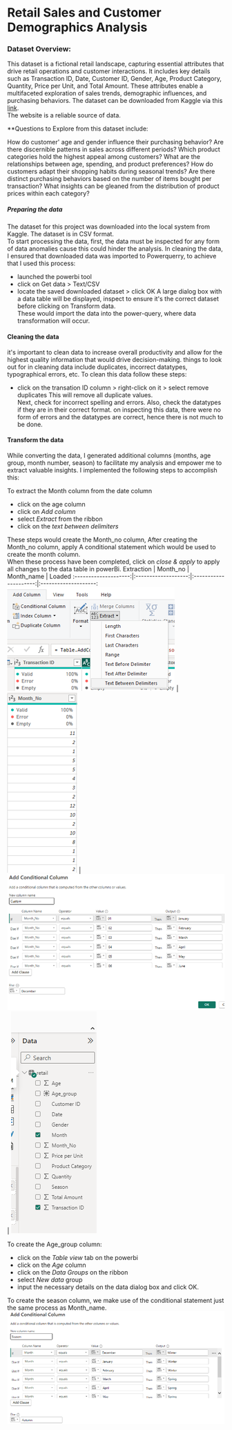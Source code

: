 # Retail Sales and Customer Demographics Analysis

### Dataset Overview:

This dataset is a fictional retail landscape, capturing essential attributes that drive retail operations and customer interactions. 
It includes key details such as Transaction ID, Date, Customer ID, Gender, Age, Product Category, Quantity, Price per Unit, and Total Amount. 
These attributes enable a multifaceted exploration of sales trends, demographic influences, and purchasing behaviors.
The dataset can be downloaded from Kaggle via this [link](https://www.kaggle.com/datasets/mohammadtalib786/retail-sales-dataset/data).<br> The website is a reliable source of data.

**Questions to Explore from this dataset include:

How do customer' age and gender influence their purchasing behavior?
Are there discernible patterns in sales across different periods?
Which product categories hold the highest appeal among customers?
What are the relationships between age, spending, and product preferences?
How do customers adapt their shopping habits during seasonal trends?
Are there distinct purchasing behaviors based on the number of items bought per transaction?
What insights can be gleaned from the distribution of product prices within each category?

##### Preparing the data

The dataset for this project was downloaded into the local system from Kaggle. The dataset is in CSV format.<br>
To start processing the data, first, the data must be inspected for any form of data anomalies cause this could hinder the analysis. In cleaning the data, I ensured that downloaded data was imported to Powerquerry, to achieve that I used this process:

* launched the powerbi tool
* click on Get data > Text/CSV
* locate the saved downloaded dataset > click OK
A large dialog box with a data table will be displayed, inspect to ensure it's the correct dataset before clicking on Transform data. <br>
These would import the data into the power-query, where data transformation will occur.

#### Cleaning the data

it's important to clean data to increase overall productivity and allow for the highest quality information that would drive decision-making. things to look out for in cleaning data include duplicates, incorrect datatypes, typographical errors, etc.
To clean this data follow these steps:

* click on the transation ID column > right-click on it > select remove duplicates
This will remove all duplicate values.<br>
Next, check for incorrect spelling and errors.
Also, check the datatypes if they are in their correct format.
on inspecting this data, there were no form of errors and the datatypes are correct, hence there is not much to be done.

#### Transform the data
While converting the data, I generated additional columns (months, age group, month number, season) to facilitate my analysis and empower me to extract valuable insights. I implemented the following steps to accomplish this:

To extract the Month column from the date column<br>
* click on the age column
* click on _Add column_
* select _Extract_ from the ribbon
* click on the _text between delimiters_

These steps would create the Month_no column, After creating the Month_no column, apply A conditional statement which would be used to create the month column.<br>
When these process have been completed, click on _close & apply_ to apply all changes to the data table in powerBi.
    Extraction        |     Month_no        |    Month_name         |   Loaded 
:--------------------:|:-------------------:|:---------------------:|:--------------------:
 ![](extract.png)     | ![](month_no.png)   | ![](conditional_.png) | ![](loaded.png) 

 To create the Age_group column: 
 * click on the _Table view_ tab on the powerbi
 * click on the _Age_ column
 * click on the _Data Groups_ on the ribbon
 * select _New data_ group
 * input the necessary details on the data dialog box and click OK.

 To create the season column, we make use of the conditional statement just the same process as Month_name.
 ![](season.png)




